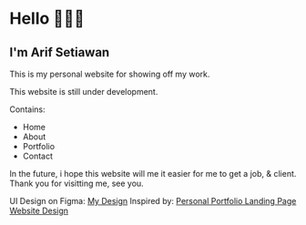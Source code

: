 # Hello 👋👋👋

## I'm Arif Setiawan

This is my personal website for showing off my work.

This website is still under development.

Contains:

- Home
- About
- Portfolio
- Contact

In the future, i hope this website will me it easier for me to get a job, & client.
Thank you for visitting me, see you.

UI Design on Figma: [My Design](https://www.figma.com/file/QIS8rMtdUj89A553SmQT4U/frarif.com?node-id=227%3A3573&t=mF3sqXeEZ7VGgyUp-0)
Inspired by: [Personal Portfolio Landing Page Website Design](https://www.behance.net/gallery/148127811/Personal-Portfolio-Landing-Page-Website-Design)
